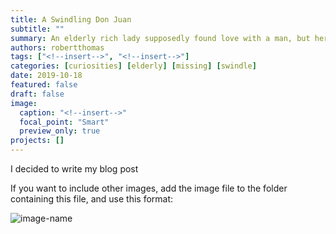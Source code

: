 ```yaml
---
title: A Swindling Don Juan
subtitle: ""
summary: An elderly rich lady supposedly found love with a man, but her family believes he is only with her for her money. Currently she is missing along with him and some of her jewels valuing 20,000 pounds.
authors: robertthomas
tags: ["<!--insert-->", "<!--insert-->"]
categories: [curiosities] [elderly] [missing] [swindle]
date: 2019-10-18
featured: false
draft: false
image:
  caption: "<!--insert-->"
  focal_point: "Smart"
  preview_only: true
projects: []
---
```

<p>I decided to write my blog post </p>

If you want to include other images, add the image file to the folder containing this file, and use this format:

![image-name](image-filename.png "Caption")
